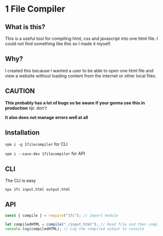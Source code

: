 # 1 File Compiler

## What is this?

This is a useful tool for compiling html, css and javascript into one html file. I could not find something like this so I made it myself.

## Why?

I created this because I wanted a user to be able to open one html file and view a website without loading content from the internet or other local files.

## CAUTION

**This probably has a lot of bugs so be aware if your gonna use this in production** _tip: don't_

**It also does not manage errors well at all**

## Installation

`npm i -g 1filecompiler` for CLI

`npm i --save-dev 1filecompiler` for API

## CLI

The CLI is easy

`npx 1fc input.html output.html`

## API

```javascript
const { compile } = require("1fc"); // Import module

let compiledHTML = compile("./input.html"); // Read file and then compile it
console.log(compiledHTML); // Log the compiled output to console
```
